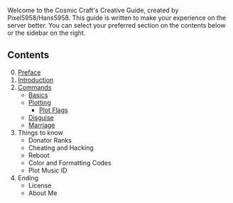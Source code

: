 Welcome to the Cosmic Craft's Creative Guide, created by Pixel5958/Hans5958. This guide is written to make your experience on the server better. You can select your preferred section on the contents below or the sidebar on the right.

## Contents

0. [Preface](preface)
1. [Introduction](introduction)
2. [Commands](commands)
    - [Basics](commands/basics.md)
    - [Plotting](commands/plotting.md)
        - [Plot Flags](commands/plotting.md)
    - [Disguise](commands/disguise.md)
    - [Marriage](commands/marriage.md)
3. Things to know
    - Donator Ranks
    - Cheating and Hacking
    - Reboot
    - Color and Formatting Codes
    - Plot Music ID
4. Ending
    - License
    - About Me
